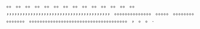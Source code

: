。。
。。
。。
。。
。。
。。
。。
。。
。。
。。
。。
。。
。。
。。
，，，，，，，，，，，，，，，，，，，，，，，，，，，，，，，，，，，，，，，
。。。。。。。。。。。。。。
。。。。。
。。。。。。。。
。。。。。。。
。。。。。。。。。。。。。。。。。。。。。。。。。。。。。。。。。。。。。
，
。
。
.
